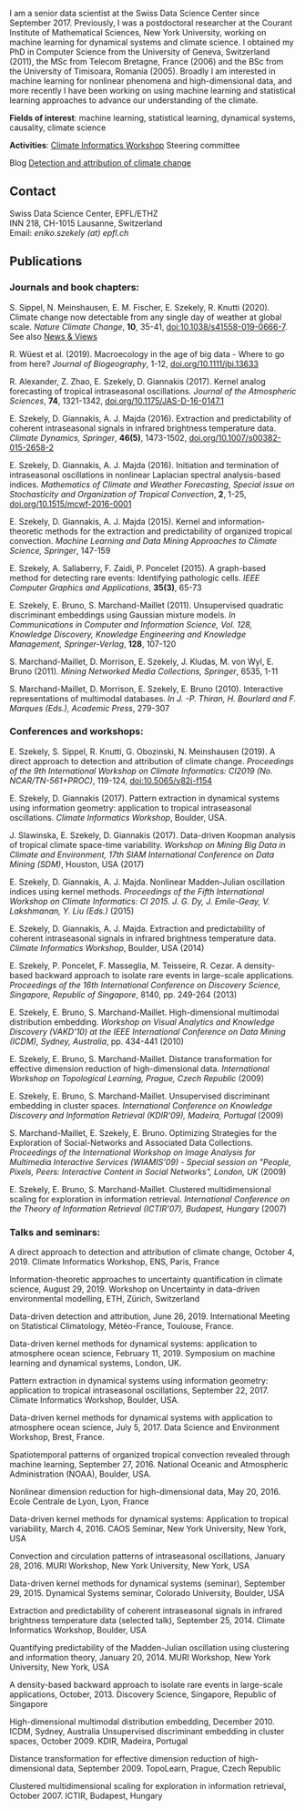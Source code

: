 I am a senior data scientist at the Swiss Data Science Center since September 2017. Previously, I was a postdoctoral researcher at the Courant Institute of Mathematical Sciences, New York University, working on machine learning for dynamical systems and climate science. I obtained my PhD in Computer Science from the University of Geneva, Switzerland (2011), the MSc from Telecom Bretagne, France (2006) and the BSc from the University of Timisoara, Romania (2005). Broadly I am interested in machine learning for nonlinear phenomena and high-dimensional data, and more recently I have been working on using machine learning and statistical learning approaches to advance our understanding of the climate. 

**Fields of interest**: machine learning, statistical learning, dynamical systems, causality, climate science

**Activities**: [Climate Informatics Workshop](https://sites.google.com/view/climateinformatics2019) Steering committee 

Blog [Detection and attribution of climate change](https://datascience.ch/climate-is-what-you-expect-weather-is-what-you-get/)

## Contact

Swiss Data Science Center, EPFL/ETHZ  
INN 218, CH-1015 Lausanne, Switzerland  
Email: _eniko.szekely (at) epfl.ch_

## Publications

### Journals and book chapters:

S. Sippel, N. Meinshausen, E. M. Fischer, E. Szekely, R. Knutti (2020). Climate change now detectable from any single day of weather at global scale. *Nature Climate Change*, **10**, 35-41, [doi:10.1038/s41558-019-0666-7](https://www.nature.com/articles/s41558-019-0666-7). See also [News & Views](https://www.nature.com/articles/s41558-019-0670-y)

R. Wüest et al. (2019). Macroecology in the age of big data - Where to go from here? *Journal of Biogeography*, 1-12, [doi.org/10.1111/jbi.13633](https://onlinelibrary.wiley.com/doi/abs/10.1111/jbi.13633) 
     
R. Alexander, Z. Zhao, E. Szekely, D. Giannakis (2017). Kernel analog forecasting of tropical intraseasonal oscillations. *Journal of the Atmospheric Sciences*, **74**, 1321-1342, [doi.org/10.1175/JAS-D-16-0147.1](https://journals.ametsoc.org/doi/full/10.1175/JAS-D-16-0147.1)

E. Szekely, D. Giannakis, A. J. Majda (2016). Extraction and predictability of coherent intraseasonal signals in infrared brightness temperature data. *Climate Dynamics, Springer*, **46(5)**, 1473-1502, [doi.org/10.1007/s00382-015-2658-2](https://link.springer.com/article/10.1007/s00382-015-2658-2)
    
E. Szekely, D. Giannakis, A. J. Majda (2016). Initiation and termination of intraseasonal oscillations in nonlinear Laplacian spectral analysis-based indices. *Mathematics of Climate and Weather Forecasting, Special issue on Stochasticity and Organization of Tropical Convection*, **2**, 1-25, [doi.org/10.1515/mcwf-2016-0001](https://www.degruyter.com/view/j/mcwf.2016.2.issue-1/mcwf-2016-0001/mcwf-2016-0001.xml)
    
E. Szekely, D. Giannakis, A. J. Majda (2015). Kernel and information-theoretic methods for the extraction and predictability of organized tropical convection. *Machine Learning and Data Mining Approaches to Climate Science, Springer*, 147-159
    
E. Szekely, A. Sallaberry, F. Zaidi, P. Poncelet (2015). A graph-based method for detecting rare events: Identifying pathologic cells. *IEEE Computer Graphics and Applications*, **35(3)**, 65-73
    
E. Szekely, E. Bruno, S. Marchand-Maillet (2011). Unsupervised quadratic discriminant embeddings using Gaussian mixture models. *In Communications in Computer and Information Science, Vol. 128, Knowledge Discovery, Knowledge Engineering and Knowledge Management, Springer-Verlag*, **128**, 107-120
    
S. Marchand-Maillet, D. Morrison, E. Szekely, J. Kludas, M. von Wyl, E. Bruno (2011). *Mining Networked Media Collections, Springer*, 6535, 1-11
    
S. Marchand-Maillet, D. Morrison, E. Szekely, E. Bruno (2010). Interactive representations of multimodal databases. *In J. -P. Thiran, H. Bourlard and F. Marques (Eds.), Academic Press*, 279-307

### Conferences and workshops:

E. Szekely, S. Sippel, R. Knutti, G. Obozinski, N. Meinshausen (2019). A direct approach to detection and attribution of climate change. *Proceedings of the 9th International Workshop on Climate Informatics: CI2019 (No. NCAR/TN-561+PROC)*, 119-124, [doi:10.5065/y82j-f154](http://dx.doi.org/10.5065/y82j-f154)

E. Szekely, D. Giannakis (2017). Pattern extraction in dynamical systems using information geometry: application to tropical intraseasonal oscillations. *Climate Informatics Workshop*, Boulder, USA.
    
J. Slawinska, E. Szekely, D. Giannakis (2017). Data-driven Koopman analysis of tropical climate space-time variability. *Workshop on Mining Big Data in Climate and Environment, 17th SIAM International Conference on Data Mining (SDM)*, Houston, USA (2017)
    
E. Szekely, D. Giannakis, A. J. Majda. Nonlinear Madden-Julian oscillation indices using kernel methods. *Proceedings of the Fifth International Workshop on Climate Informatics: CI 2015. J. G. Dy, J. Emile-Geay, V. Lakshmanan, Y. Liu (Eds.)* (2015)
    
E. Szekely, D. Giannakis, A. J. Majda. Extraction and predictability of coherent intraseasonal signals in infrared brightness temperature data. *Climate Informatics Workshop*, Boulder, USA (2014)
    
E. Szekely, P. Poncelet, F. Masseglia, M. Teisseire, R. Cezar. A density-based backward approach to isolate rare events in large-scale applications. *Proceedings of the 16th International Conference on Discovery Science, Singapore, Republic of Singapore*, 8140, pp. 249-264 (2013)
    
E. Szekely, E. Bruno, S. Marchand-Maillet. High-dimensional multimodal distribution embedding. *Workshop on Visual Analytics and Knowledge Discovery (VAKD'10) at the IEEE International Conference on Data Mining (ICDM), Sydney, Australia*, pp. 434-441 (2010)
    
E. Szekely, E. Bruno, S. Marchand-Maillet. Distance transformation for effective dimension reduction of high-dimensional data. *International Workshop on Topological Learning, Prague, Czech Republic* (2009)
    
E. Szekely, E. Bruno, S. Marchand-Maillet. Unsupervised discriminant embedding in cluster spaces. *International Conference on Knowledge Discovery and Information Retrieval (KDIR'09), Madeira, Portugal* (2009)
    
S. Marchand-Maillet, E. Szekely, E. Bruno. Optimizing Strategies for the Exploration of Social-Networks and Associated Data Collections. *Proceedings of the International Workshop on Image Analysis for Multimedia Interactive Services (WIAMIS'09) - Special session on "People, Pixels, Peers: Interactive Content in Social Networks", London, UK* (2009)
    
E. Szekely, E. Bruno, S. Marchand-Maillet. Clustered multidimensional scaling for exploration in information retrieval. *International Conference on the Theory of Information Retrieval (ICTIR'07), Budapest, Hungary* (2007)

### Talks and seminars:

A direct approach to detection and attribution of climate change, October 4, 2019. Climate Informatics Workshop, ENS, Paris, France

Information-theoretic approaches to uncertainty quantification in climate science, August 29, 2019. Workshop on Uncertainty in data-driven environmental modelling, ETH, Zürich, Switzerland

Data-driven detection and attribution, June 26, 2019. International Meeting on Statistical Climatology, Météo-France, Toulouse, France.

Data-driven kernel methods for dynamical systems: application to atmosphere ocean science, February 11, 2019. Symposium on machine learning and dynamical systems, London, UK.

Pattern extraction in dynamical systems using information geometry: application to tropical intraseasonal oscillations, September 22, 2017. Climate Informatics Workshop, Boulder, USA.
    
Data-driven kernel methods for dynamical systems with application to atmosphere ocean science, July 5, 2017. Data Science and Environment Workshop, Brest, France.
    
Spatiotemporal patterns of organized tropical convection revealed through machine learning, September 27, 2016. National Oceanic and Atmospheric Administration (NOAA), Boulder, USA.
    
Nonlinear dimension reduction for high-dimensional data, May 20, 2016. Ecole Centrale de Lyon, Lyon, France
    
Data-driven kernel methods for dynamical systems: Application to tropical variability, March 4, 2016. CAOS Seminar, New York University, New York, USA
    
Convection and circulation patterns of intraseasonal oscillations, January 28, 2016. MURI Workshop, New York University, New York, USA
    
Data-driven kernel methods for dynamical systems (seminar), September 29, 2015. Dynamical Systems seminar, Colorado University, Boulder, USA
    
Extraction and predictability of coherent intraseasonal signals in infrared brightness temperature data (selected talk), September 25, 2014. Climate Informatics Workshop, Boulder, USA
    
Quantifying predictability of the Madden-Julian oscillation using clustering and information theory, January 20, 2014. MURI Workshop, New York University, New York, USA
    
A density-based backward approach to isolate rare events in large-scale applications, October, 2013. Discovery Science, Singapore, Republic of Singapore
    
High-dimensional multimodal distribution embedding, December 2010. ICDM, Sydney, Australia
    Unsupervised discriminant embedding in cluster spaces, October 2009. KDIR, Madeira, Portugal
    
Distance transformation for effective dimension reduction of high-dimensional data, September 2009. TopoLearn, Prague, Czech Republic
    
Clustered multidimensional scaling for exploration in information retrieval, October 2007. ICTIR, Budapest, Hungary
